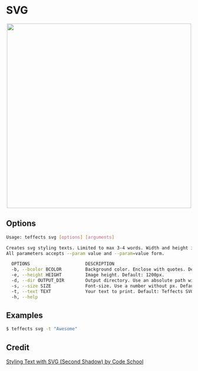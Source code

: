 # SVG

<p align="center">
<img width="500" src="https://raw.githubusercontent.com/shinokada/teffects/main/images/svg.png" />
</p>

## Options


```sh
Usage: teffects svg [options] [arguments]

Creates svg styling texts. Limited to max 3-4 words. Width and height is fixed to 1200x400.
All parameters accepts --param value and --param=value form.

  OPTIONS                     DESCRIPTION
  -b, --bcolor BCOLOR         Background color. Enclose with quotes. Default: #ebe7e0
  -e, --height HEIGHT         Image height. Default: 1200px.
  -d, --dir OUTPUT_DIR        Output directory. Use an absolute path without a trailing slash. Default: /Users/shinichiokada/Bash_Projects/Teffects/teffects/outputs
  -s, --size SIZE             Font-size. Use a number without px. Default: 120px
  -t, --text TEXT             Your text to print. Default: Teffects SVG
  -h, --help                
```

## Examples

```sh
$ teffects svg -t "Awesome"
```

## Credit

[Styling Text with SVG (Second Shadow) by Code School](https://codepen.io/team/codeschool/pen/BKrRwg/)